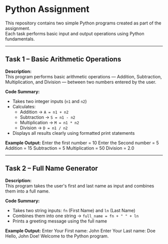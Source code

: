 #  Python Assignment

This repository contains two simple Python programs created as part of the assignment.  
Each task performs basic input and output operations using Python fundamentals.

---

##  Task 1 – Basic Arithmetic Operations

**Description:**  
This program performs basic arithmetic operations — Addition, Subtraction, Multiplication, and Division — between two numbers entered by the user.

**Code Summary:**
- Takes two integer inputs (`n1` and `n2`)
- Calculates:
  - Addition → `A = n1 + n2`
  - Subtraction → `S = n1 - n2`
  - Multiplication → `M = n1 * n2`
  - Division → `D = n1 / n2`
- Displays all results clearly using formatted print statements

**Example Output:**
Enter the first number = 10
Enter the Second number = 5
Addition = 15
Subtraction = 5
Multiplication = 50
Division = 2.0


---

## Task 2 – Full Name Generator

**Description:**  
This program takes the user's first and last name as input and combines them into a full name.

**Code Summary:**
- Takes two string inputs: `fn` (First Name) and `ln` (Last Name)
- Combines them into one string → `full_name = fn + " " + ln`
- Prints a greeting message using the full name

**Example Output:**
Enter Your First name: John
Enter Your Last name: Doe
Hello, John Doe! Welcome to the Python program.